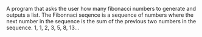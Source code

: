 A program that asks the user how many fibonacci numbers to generate and outputs a list. The Fibonnaci seqence is a sequence of numbers where the next number in the sequence is the sum of the previous two numbers in the sequence. 1, 1, 2, 3, 5, 8, 13...
